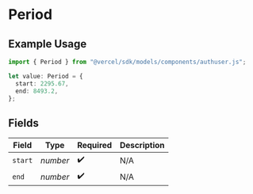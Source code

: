 # Period

## Example Usage

```typescript
import { Period } from "@vercel/sdk/models/components/authuser.js";

let value: Period = {
  start: 2295.67,
  end: 8493.2,
};
```

## Fields

| Field              | Type               | Required           | Description        |
| ------------------ | ------------------ | ------------------ | ------------------ |
| `start`            | *number*           | :heavy_check_mark: | N/A                |
| `end`              | *number*           | :heavy_check_mark: | N/A                |